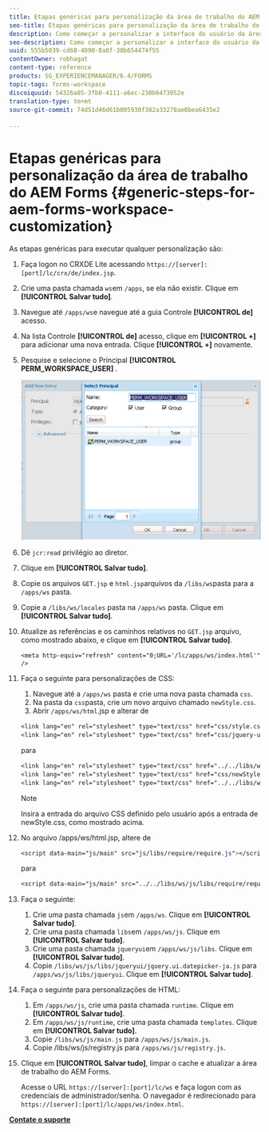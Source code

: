 ```yaml
---
title: Etapas genéricas para personalização da área de trabalho do AEM Forms
seo-title: Etapas genéricas para personalização da área de trabalho do AEM Forms
description: Como começar a personalizar a interface do usuário da área de trabalho do AEM Forms.
seo-description: Como começar a personalizar a interface do usuário da área de trabalho do AEM Forms.
uuid: 555b5039-cd68-4090-8a8f-30b654474f55
contentOwner: robhagat
content-type: reference
products: SG_EXPERIENCEMANAGER/6.4/FORMS
topic-tags: forms-workspace
discoiquuid: 54326a05-3fb0-4111-a6ec-230b6473052e
translation-type: tm+mt
source-git-commit: 74d51d46d61b005930f382a33278ae0bea6435e2

---
```



# Etapas genéricas para personalização da área de trabalho do AEM Forms {#generic-steps-for-aem-forms-workspace-customization}

As etapas genéricas para executar qualquer personalização são:

1. Faça logon no CRXDE Lite acessando `https://[server]:[port]/lc/crx/de/index.jsp`.
1. Crie uma pasta chamada `ws`em `/apps`, se ela não existir. Clique em **[!UICONTROL Salvar tudo]**.
1. Navegue até `/apps/ws`e navegue até a guia Controle **[!UICONTROL de]** acesso.
1. Na lista Controle **[!UICONTROL de]** acesso, clique em **[!UICONTROL +]** para adicionar uma nova entrada. Clique **[!UICONTROL +]** novamente.
1. Pesquise e selecione o Principal **[!UICONTROL PERM_WORKSPACE_USER]** .

   ![Selecione o principal PERM_WORKSPACE_USER como parte das etapas genéricas para personalizar a área de trabalho HTML](assets/perm_workspace_user.png)

1. Dê `jcr:read` privilégio ao diretor.
1. Clique em **[!UICONTROL Salvar tudo]**.
1. Copie os arquivos `GET.jsp` e `html.jsp`arquivos da `/libs/ws`pasta para a `/apps/ws` pasta.
1. Copie a `/libs/ws/locales` pasta na `/apps/ws` pasta. Clique em **[!UICONTROL Salvar tudo]**.
1. Atualize as referências e os caminhos relativos no `GET.jsp` arquivo, como mostrado abaixo, e clique em **[!UICONTROL Salvar tudo]**.

   ```
   <meta http-equiv="refresh" content="0;URL='/lc/apps/ws/index.html'" />
   ```

1. Faça o seguinte para personalizações de CSS:

   1. Navegue até a `/apps/ws` pasta e crie uma nova pasta chamada `css`.
   1. Na pasta da `css`pasta, crie um novo arquivo chamado `newStyle.css`.
   1. Abrir `/apps/ws/html`.jsp e alterar de

   ```css
   <link lang="en" rel="stylesheet" type="text/css" href="css/style.css" />
   <link lang="en" rel="stylesheet" type="text/css" href="css/jquery-ui.css"/>
   ```

   para

   ```css
   <link lang="en" rel="stylesheet" type="text/css" href="../../libs/ws/css/style.css" />
   <link lang="en" rel="stylesheet" type="text/css" href="css/newStyle.css" />
   <link lang="en" rel="stylesheet" type="text/css" href="../../libs/ws/css/jquery-ui.css"/>
   ```

   >[!NOTE]
   >
   >Insira a entrada do arquivo CSS definido pelo usuário após a entrada de newStyle.css, como mostrado acima.

1. No arquivo /apps/ws/html.jsp, altere de

   ```css
   <script data-main="js/main" src="js/libs/require/require.js"></script>
   ```

   para

   ```css
   <script data-main="js/main" src="../../libs/ws/js/libs/require/require.js"></script>
   ```

1. Faça o seguinte:

   1. Crie uma pasta chamada `js`em `/apps/ws`. Clique em **[!UICONTROL Salvar tudo]**.
   1. Crie uma pasta chamada `libs`em `/apps/ws/js`. Clique em **[!UICONTROL Salvar tudo]**.
   1. Crie uma pasta chamada `jqueryui`em `/apps/ws/js/libs`. Clique em **[!UICONTROL Salvar tudo]**.
   1. Copie `/libs/ws/js/libs/jqueryui/jquery.ui.datepicker-ja.js` para `/apps/ws/js/libs/jqueryui`. Clique em **[!UICONTROL Salvar tudo]**.

1. Faça o seguinte para personalizações de HTML:

   1. Em `/apps/ws/js`, crie uma pasta chamada `runtime`. Clique em **[!UICONTROL Salvar tudo]**.
   1. Em `/apps/ws/js/runtime`, crie uma pasta chamada `templates`. Clique em **[!UICONTROL Salvar tudo]**.
   1. Copie `/libs/ws/js/main.js` para `/apps/ws/js/main.js`.
   1. Copie /libs/ws/js/registry.js para `/apps/ws/js/registry.js`.

1. Clique em **[!UICONTROL Salvar tudo]**, limpar o cache e atualizar a área de trabalho do AEM Forms.

   Acesse o URL `https://[server]:[port]/lc/ws` e faça logon com as credenciais de administrador/senha. O navegador é redirecionado para `https://[server]:[port]/lc/apps/ws/index.html`.

**[Contate o suporte](https://www.adobe.com/account/sign-in.supportportal.html)**
